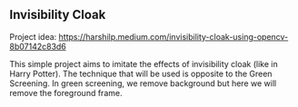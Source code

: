 ## **Invisibility Cloak**
Project idea: https://harshilp.medium.com/invisibility-cloak-using-opencv-8b07142c83d6

This simple project aims to imitate the effects of invisibility cloak (like in Harry Potter). The technique that will be used is opposite to the Green Screening. In green screening, we remove background but here we will remove the foreground frame.